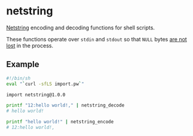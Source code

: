 # netstring

[Netstring](https://cr.yp.to/proto/netstrings.txt) encoding and decoding
functions for shell scripts.

These functions operate over `stdin` and `stdout` so that `NULL` bytes [are
not lost](https://unix.stackexchange.com/a/174017/102771) in the process.

## Example

```bash
#!/bin/sh
eval "`curl -sfLS import.pw`"

import netstring@1.0.0

printf "12:hello world!," | netstring_decode
# hello world!

printf "hello world!" | netstring_encode
# 12:hello world!,
```
